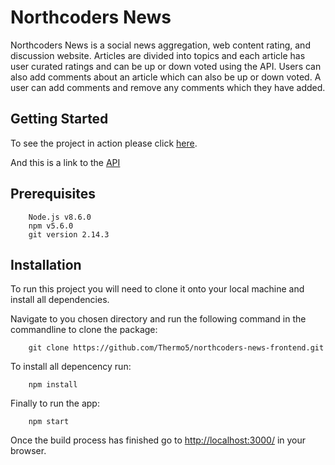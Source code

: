 # Northcoders News

Northcoders News is a social news aggregation, web content rating, and discussion website. Articles are divided into topics and each article has user curated ratings and can be up or down voted using the API. Users can also add comments about an article which can also be up or down voted. A user can add comments and remove any comments which they have added.

## Getting Started

To see the project in action please click [here](https://northcoders-news-frontend.herokuapp.com/).

And this is a link to the [API](https://github.com/Thermo5/northcoders-news-backend)

## Prerequisites

```
    Node.js v8.6.0
    npm v5.6.0
    git version 2.14.3
```
## Installation
To run this project you will need to clone it onto your local machine and install all dependencies.

Navigate to you chosen directory and run the following command in the commandline to clone the package:
```
    git clone https://github.com/Thermo5/northcoders-news-frontend.git
```

To install all depencency run:
```
    npm install
```

Finally to run the app:
```
    npm start
```
Once the build process has finished go to [http://localhost:3000/](http://localhost:3000/) in your browser.

